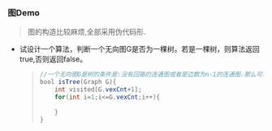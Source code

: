 ### 图Demo

> 图的构造比较麻烦,全部采用伪代码形. 

* 试设计一个算法，判断一个无向图G是否为一棵树。若是一棵树，则算法返回true,否则返回false。

  > ``` java
  > //一个无向图G是树的条件是:没有回路的连通图或者是边数为n-1的连通图.那么可以使用深度优先遍历(DFS),如果一次遍历就能访问到全部的顶点和n-1条边的话,那么就是树
  > bool isTree(Graph G){
  >     int visited[G.vexCnt+1];
  >     for(int i=1;i<=G.vexCnt;i++){
  >         
  >     }
  > }
  > 
  > ```

